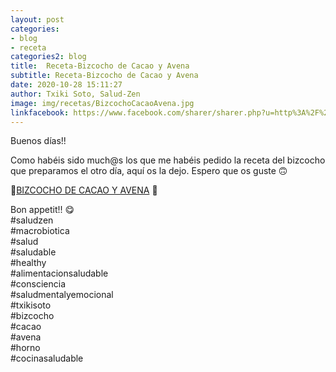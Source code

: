 ```yaml
---
layout: post
categories:
- blog
- receta
categories2: blog
title:  Receta-Bizcocho de Cacao y Avena
subtitle: Receta-Bizcocho de Cacao y Avena
date: 2020-10-28 15:11:27
author: Txiki Soto, Salud-Zen
image: img/recetas/BizcochoCacaoAvena.jpg
linkfacebook: https://www.facebook.com/sharer/sharer.php?u=http%3A%2F%2Fwww.salud-zen.com%2Fblog%2Freceta%2F2020%2F10%2F28%2Freceta-bizcocho-cacao.html&amp;src=sdkpreparse
---
```

Buenos días!!   

Como habéis sido much@s los que me habéis pedido la receta del bizcocho que preparamos el otro día, aquí os la dejo. Espero que os guste 🙃  

🍫[BIZCOCHO DE CACAO Y AVENA][receta]  🥮  

Bon appetit!! 😋  
 #saludzen  
 #macrobiotica  
 #salud   
 #saludable  
 #healthy  
 #alimentacionsaludable   
 #consciencia   
 #saludmentalyemocional   
 #txikisoto  
 #bizcocho  
 #cacao   
 #avena  
 #horno  
 #cocinasaludable  

[receta]: {{site.url}}{{site.baseurl}}/postres/2020/10/28/bizcocho-cacao-avena.html
